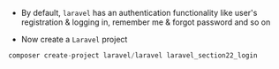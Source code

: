 - By default, `laravel` has an authentication functionality like
  user's registration & logging in, remember me & forgot password and so on

- Now create a `Laravel` project

````php
composer create-project laravel/laravel laravel_section22_login
````
